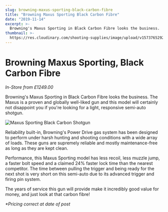 ```yaml
---
slug: browning-maxus-sporting-black-carbon-fibre
title: "Browning Maxus Sporting Black Carbon Fibre"
date: "2019-11-14"
excerpt: >-
  Browning's Maxus Sporting in Black Carbon Fibre looks the business.
thumbnail: >-
  https://res.cloudinary.com/shooting-supplies/image/upload/v1573765292/MAXUS-SPORTING-BLACK-CARBON_2_cu7ysv.jpg
---
```


# **Browning Maxus Sporting, Black Carbon Fibre**

_In-Store from £1249.00_

Browning's Maxus Sporting in Black Carbon Fibre looks the business. The Maxus is a proven and globally well-liked gun and this model will certainly not disappoint you if you're looking for a light, responsive semi-auto shotgun.

![Maxus Sporting Black Carbon Shotgun](https://res.cloudinary.com/shooting-supplies/image/upload/v1573765292/MAXUS-SPORTING-BLACK-CARBON_2_cu7ysv.jpg)

Reliability built-in, Browning's Power Drive gas system has been designed to perform under harsh hunting and shooting conditions with a wide array of loads. These guns are supremely reliable and mostly maintenance-free as long as they are kept clean.

Performance, this Maxus Sporting model has less recoil, less muzzle jump, a faster bolt speed and a claimed 24% faster lock time than the nearest competitor. The time between pulling the trigger and being ready for the next shot is very short on this semi-auto due to its advanced trigger and firing pin system.

The years of service this gun will provide make it incredibly good value for money, and just look at that carbon fibre!

_\*Pricing correct at date of post_
